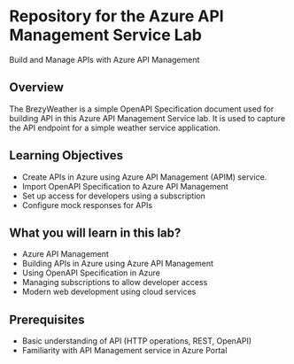 # Repository for the Azure API Management Service Lab
 
Build and Manage APIs with Azure API Management

## Overview
The BrezyWeather is a simple OpenAPI Specification document used for building API in this Azure API Management Service lab. It is used to capture the API endpoint for a simple weather service application. 
## Learning Objectives
- Create APIs in Azure using Azure API Management (APIM) service.
- Import OpenAPI Specification to Azure API Management
- Set up access for developers using a subscription
- Configure mock responses for APIs

## What you will learn in this lab?
- Azure API Management
- Building APIs in Azure using Azure API Management
- Using OpenAPI Specification in Azure
- Managing subscriptions to allow developer access
- Modern web development using cloud services

## Prerequisites
- Basic understanding of API (HTTP operations, REST, OpenAPI)
- Familiarity with API Management service in Azure Portal
